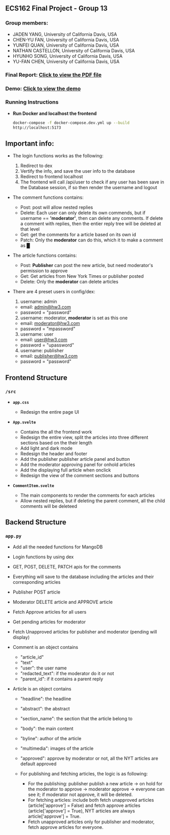 ## ECS162 Final Project - Group 13

### Group members:
  - JADEN YANG, University of California Davis, USA
  - CHEN-YU FAN, University of California Davis, USA
  - YUNFEI QUAN, University of California Davis, USA
  - NATHAN CASTELLON, University of California Davis, USA
  - HYUNHO SONG, University of California Davis, USA
  - YU-FAN CHEN, University of California Davis, USA

### Final Report: [Click to view the PDF file](ECS_162_final.pdf)

### Demo: [Click to view the demo](https://drive.google.com/file/d/106_byUtdIadEy_-PQdBztpBUo37dORDm/view?resourcekey)

### Running Instructions

- **Run Docker and localhost the frontend**  
  ```bash
  docker-compose -f docker-compose.dev.yml up --build 
  http://localhost:5173
  ```

## Important info: 
  - The login functions works as the following: 
    1. Redirect to dex 
    2. Vertify the info, and save the user info to the database 
    3. Redirect to frontend localhost 
    4. The frontend will call /api/user to check if any user has been save in the Database session, if so then render the username and logout 

  - The comment functions contains: 
    - Post: post will allow nested replies 
    - Delete: Each user can only delete its own commends, but if username == **'moderator'**, then can delete any comments. If delete a comment with replies, then the entier reply tree will be deleted at that level 
    - Get: get the comments for a article based on its own id 
    - Patch: Only the **moderator** can do this, which it to make a comment as █

  - The article functions contains:
    - Post: **Publisher** can post the new article, but need moderator's permission to approve 
    - Get: Get articles from New York Times or publisher posted
    - Delete: Only the **moderator** can delete articles

  - There are 4 preset users in config/dex: 
    1. username: admin
      - email: admin@hw3.com
      - password = "password"
     
    2. username: moderator, **moderator** is set as this one 
      - email: moderator@hw3.com
      - password = "mpassword" 
     
    3. username: user
      - email: user@hw3.com
      - password = "upassword"

    4. username: publisher
      - email: publisher@hw3.com
      - password = "password"
      
## Frontend Structure

### `/src`
- **`app.css`**
  - Redesign the entire page UI 

- **`App.svelte`**
  - Contains the all the frontend work 
  - Redesign the entire view, split the articles into three different sections based on the their length
  - Add light and dark mode
  - Redesign the header and footer
  - Add the publisher publisher article panel and button
  - Add the moderator approving panel for onhold articles
  - Add the displaying full article when onclick
  - Redesign the view of the comment sections and buttons

- **`CommentItem.svelte`**
  - The main components to render the comments for each articles 
  - Allow nested replies, but if deleting the parent comment, all the child comments will be deleteed 

## Backend Structure

### `app.py`
  - Add all the needed functions for MangoDB 
  - Login functions by using dex 
  - GET, POST, DELETE, PATCH apis for the comments 
  - Everything will save to the database including the articles and their corresponding articles 
  - Publisher POST article 
  - Moderator DELETE article and APPROVE article 
  - Fetch Approve articles for all users 
  - Get pending articles for moderator
  - Fetch Unapproved articles for publisher and moderator (pending will display)

  - Comment is an object contains    
    - "article_id"
    - "text"
    - "user": the user name 
    - "redacted_text": if the moderator do it or not 
    - "parent_id": if it contains a parent reply 

  - Article is an object contains 
    - "headline": the headline 
    - "abstract": the abstract 
    - "section_name": the section that the article belong to 
    - "body": the main content 
    - "byline": author of the article 
    - "multimedia": images of the article 
    - "approved": approve by moderator or not, all the NYT articles are default approved 

    - For publishing and fetching articles, the logic is as following: 
      - For the publishing: publisher publish a new article -> on hold for the moderator to approve -> moderator approve -> everyone can see it; if moderator not approve, it will be deleted. 
      - For fetching articles: include both fetch unapproved articles (article['approve'] = False) and fetch approve articles (article['approve'] = True), NYT articles are always article['approve'] = True. 
      - Fetch unapproved articles only for publisher and moderator, fetch approve articles for everyone. 
  


    

